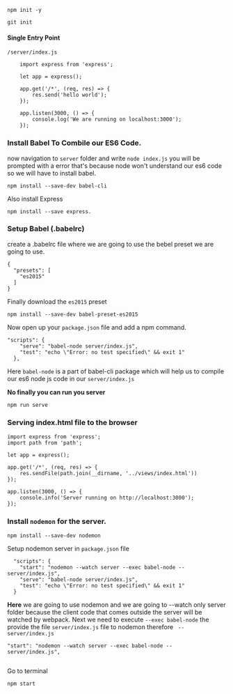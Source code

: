 ```
npm init -y

git init
```

#### Single Entry Point
`/server/index.js`
```
    import express from 'express';
    
    let app = express();
    
    app.get('/*', (req, res) => {
        res.send('hello world');
    });
    
    app.listen(3000, () => {
        console.log('We are running on localhost:3000');
    });

```

### Install Babel To Combile our ES6 Code.
now navigation to `server` folder and write `node index.js` you will be prompted with a error 
that's because node won't understand our es6 code so we will have to install babel.

```
npm install --save-dev babel-cli
```

Also install Express
```
npm install --save express.
```
### Setup Babel (.babelrc)
create a .babelrc file where we are going to use the bebel preset we are going to use.
``` .babelrc
{
  "presets": [
    "es2015"
  ]
}
```
Finally download the `es2015` preset

```
npm install --save-dev babel-preset-es2015
```

Now open up your `package.json` file and add a npm command.
```
"scripts": {
    "serve": "babel-node server/index.js",
    "test": "echo \"Error: no test specified\" && exit 1"
  },
```
Here `babel-node` is a part of babel-cli package which will help us to compile our es6 node js code in our `server/index.js` 
  
**No finally you can run you server**
```
npm run serve
``` 

### Serving index.html file to the browser
```
import express from 'express';
import path from 'path';

let app = express();

app.get('/*', (req, res) => {
    res.sendFile(path.join(__dirname, '../views/index.html'))
});

app.listen(3000, () => {
    console.info('Server running on http://localhost:3000');
});

```


### Install `nodemon` for the server.
```
npm install --save-dev nodemon
```
Setup nodemon server in `package.json` file
```
  "scripts": {
    "start": "nodemon --watch server --exec babel-node -- server/index.js",
    "serve": "babel-node server/index.js",
    "test": "echo \"Error: no test specified\" && exit 1"
  }
```

**Here** we are going to use nodemon and we are going to --watch only server folder because
the client code that comes outside the server will be watched by webpack. Next we need to execute `--exec babel-node` 
the provide the file `server/index.js` file to nodemon therefore ` -- server/index.js`  
```
"start": "nodemon --watch server --exec babel-node -- server/index.js",
    
```
Go to terminal 

```
npm start
```